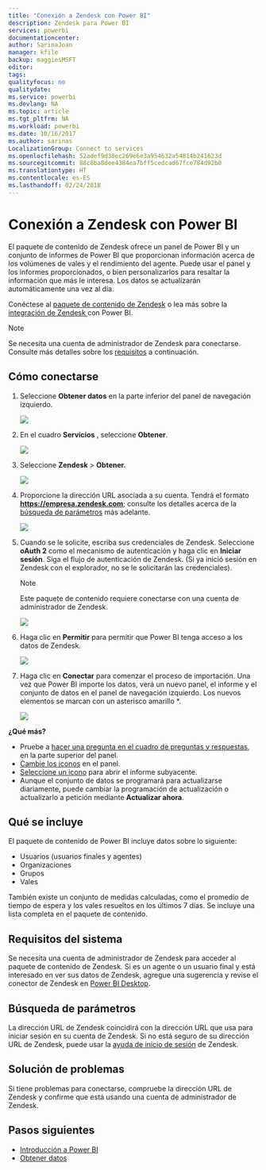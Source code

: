 ```yaml
---
title: "Conexión a Zendesk con Power BI"
description: Zendesk para Power BI
services: powerbi
documentationcenter: 
author: SarinaJoan
manager: kfile
backup: maggiesMSFT
editor: 
tags: 
qualityfocus: no
qualitydate: 
ms.service: powerbi
ms.devlang: NA
ms.topic: article
ms.tgt_pltfrm: NA
ms.workload: powerbi
ms.date: 10/16/2017
ms.author: sarinas
LocalizationGroup: Connect to services
ms.openlocfilehash: 52adef9d30ec269e6e3a954632a54814b241623d
ms.sourcegitcommit: 88c8ba8dee4384ea7bff5cedcad67fce784d92b0
ms.translationtype: HT
ms.contentlocale: es-ES
ms.lasthandoff: 02/24/2018
---
```

# <a name="connect-to-zendesk-with-power-bi"></a>Conexión a Zendesk con Power BI
El paquete de contenido de Zendesk ofrece un panel de Power BI y un conjunto de informes de Power BI que proporcionan información acerca de los volúmenes de vales y el rendimiento del agente. Puede usar el panel y los informes proporcionados, o bien personalizarlos para resaltar la información que más le interesa.  Los datos se actualizarán automáticamente una vez al día. 

Conéctese al [paquete de contenido de Zendesk](https://app.powerbi.com/getdata/services/zendesk) o lea más sobre la [integración de Zendesk ](https://powerbi.microsoft.com/integrations/zendesk)con Power BI.

>[!NOTE]
>Se necesita una cuenta de administrador de Zendesk para conectarse. Consulte más detalles sobre los [requisitos](#Requirements) a continuación.

## <a name="how-to-connect"></a>Cómo conectarse
1. Seleccione **Obtener datos** en la parte inferior del panel de navegación izquierdo.
   
   ![](media/service-connect-to-zendesk/pbi_getdata.png)
2. En el cuadro **Servicios** , seleccione **Obtener**.
   
   ![](media/service-connect-to-zendesk/pbi_getservices.png) 
3. Seleccione **Zendesk** \> **Obtener.**
   
   ![](media/service-connect-to-zendesk/zendesk.png)
4. Proporcione la dirección URL asociada a su cuenta. Tendrá el formato **https://empresa.zendesk.com**; consulte los detalles acerca de la [búsqueda de parámetros](#FindingParams) más adelante.
   
   ![](media/service-connect-to-zendesk/pbi_zendeskconnect.png)
5. Cuando se le solicite, escriba sus credenciales de Zendesk.  Seleccione **oAuth 2** como el mecanismo de autenticación y haga clic en **Iniciar sesión**. Siga el flujo de autenticación de Zendesk. (Si ya inició sesión en Zendesk con el explorador, no se le solicitarán las credenciales).
   
   > [!NOTE]
   > Este paquete de contenido requiere conectarse con una cuenta de administrador de Zendesk. 
   > 
   > 
   
   ![](media/service-connect-to-zendesk/pbi_zendesksignin.png)
6. Haga clic en **Permitir** para permitir que Power BI tenga acceso a los datos de Zendesk.
   
   ![](media/service-connect-to-zendesk/zendesk2.jpg)
7. Haga clic en **Conectar** para comenzar el proceso de importación. Una vez que Power BI importe los datos, verá un nuevo panel, el informe y el conjunto de datos en el panel de navegación izquierdo. Los nuevos elementos se marcan con un asterisco amarillo \*.
   
   ![](media/service-connect-to-zendesk/pbi_zendeskdash.png)

**¿Qué más?**

* Pruebe a [hacer una pregunta en el cuadro de preguntas y respuestas](power-bi-q-and-a.md), en la parte superior del panel.
* [Cambie los iconos](service-dashboard-edit-tile.md) en el panel.
* [Seleccione un icono](service-dashboard-tiles.md) para abrir el informe subyacente.
* Aunque el conjunto de datos se programará para actualizarse diariamente, puede cambiar la programación de actualización o actualizarlo a petición mediante **Actualizar ahora**.

## <a name="whats-included"></a>Qué se incluye
El paquete de contenido de Power BI incluye datos sobre lo siguiente:  

* Usuarios (usuarios finales y agentes)  
* Organizaciones  
* Grupos  
* Vales  

También existe un conjunto de medidas calculadas, como el promedio de tiempo de espera y los vales resueltos en los últimos 7 días. Se incluye una lista completa en el paquete de contenido.

<a name="Requirements"></a>

## <a name="system-requirements"></a>Requisitos del sistema
Se necesita una cuenta de administrador de Zendesk para acceder al paquete de contenido de Zendesk. Si es un agente o un usuario final y está interesado en ver sus datos de Zendesk, agregue una sugerencia y revise el conector de Zendesk en [Power BI Desktop](desktop-connect-to-data.md).

<a name="FindingParams"></a>

## <a name="finding-parameters"></a>Búsqueda de parámetros
La dirección URL de Zendesk coincidirá con la dirección URL que usa para iniciar sesión en su cuenta de Zendesk. Si no está seguro de su dirección URL de Zendesk, puede usar la [ayuda de inicio de sesión](https://www.zendesk.com/login/) de Zendesk.

## <a name="troubleshooting"></a>Solución de problemas
Si tiene problemas para conectarse, compruebe la dirección URL de Zendesk y confirme que está usando una cuenta de administrador de Zendesk.

## <a name="next-steps"></a>Pasos siguientes
* [Introducción a Power BI](service-get-started.md)
* [Obtener datos](service-get-data.md)

